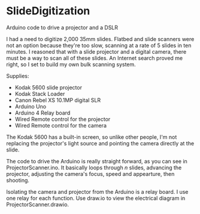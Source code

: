 # SlideDigitization
Arduino code to drive a projector and a DSLR

I had a need to digitize 2,000 35mm slides. Flatbed and slide scanners were not an option because they're too slow, scanning at a rate of 5 slides in ten minutes. I reasoned that with a slide projector and a digital camera, there must be a way to scan all of these slides. An Internet search proved me right, so I set to build my own bulk scanning system.

Supplies:
* Kodak 5600 slide projector
* Kodak Stack Loader
* Canon Rebel XS 10.1MP digital SLR
* Arduino Uno
* Arduino 4 Relay board
* Wired Remote control for the projector
* Wired Remote control for the camera

The Kodak 5600 has a built-in screen, so unlike other people, I'm not replacing the projector's light source and pointing the camera directly at the slide.

The code to drive the Arduino is really straight forward, as you can see in ProjectorScanner.ino. It basically loops through _n_ slides, advancing the projector, adjusting the camera's focus, speed and appearture, then shooting.

Isolating the camera and projector from the Arduino is a relay board. I use one relay for each function. Use draw.io to view the electrical diagram in ProjectorScanner.drawio.
